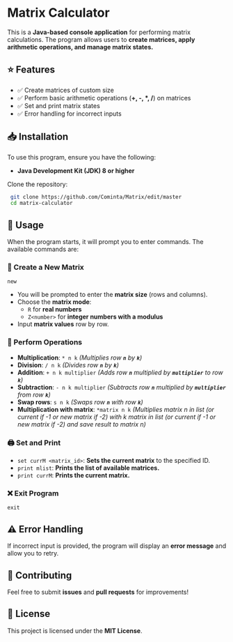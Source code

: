 # Matrix Calculator

This is a **Java-based console application** for performing matrix calculations. The program allows users to **create matrices, apply arithmetic operations, and manage matrix states.**

## ⭐ Features

- ✅ Create matrices of custom size
- ✅ Perform basic arithmetic operations (**+, -, \*, /**) on matrices
- ✅ Set and print matrix states
- ✅ Error handling for incorrect inputs

## 📥 Installation

To use this program, ensure you have the following:

- **Java Development Kit (JDK) 8 or higher**

Clone the repository:

```sh
 git clone https://github.com/Cominta/Matrix/edit/master
 cd matrix-calculator
```

## 🚀 Usage

When the program starts, it will prompt you to enter commands. The available commands are:

### 📌 Create a New Matrix

```
new
```

- You will be prompted to enter the **matrix size** (rows and columns).
- Choose the **matrix mode**:
  - `R` for **real numbers**
  - `Z<number>` for **integer numbers with a modulus**
- Input **matrix values** row by row.

### 🔢 Perform Operations

- **Multiplication**: `* n k` *(Multiplies row **`n`** by **`k`**)*
- **Division**: `/ n k` *(Divides row **`n`** by **`k`**)*
- **Addition**: `+ n k multiplier` *(Adds row **`n`** multiplied by **`multiplier`** to row **`k`**)*
- **Subtraction**: `- n k multiplier` *(Subtracts row **`n`** multiplied by **`multiplier`** from row **`k`**)*
- **Swap rows**: `s n k` *(Swaps row **`n`** with row **`k`**)*
- **Multiplication with matrix**: `*matrix n k` *(Multiplies matrix n in list (or current if -1 or new matrix if -2) with k matrix in list (or current if -1 or new matrix if -2) and save result to matrix n)*

### 🖨 Set and Print

- `set currM <matrix_id>`: **Sets the current matrix** to the specified ID.
- `print mlist`: **Prints the list of available matrices.**
- `print currM`: **Prints the current matrix.**

### ❌ Exit Program

```
exit
```

## ⚠️ Error Handling

If incorrect input is provided, the program will display an **error message** and allow you to retry.

## 🤝 Contributing

Feel free to submit **issues** and **pull requests** for improvements!

## 📜 License

This project is licensed under the **MIT License**.

